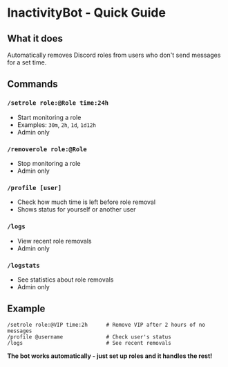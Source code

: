 # InactivityBot - Quick Guide

## What it does
Automatically removes Discord roles from users who don't send messages for a set time.

## Commands

### `/setrole role:@Role time:24h`
- Start monitoring a role
- Examples: `30m`, `2h`, `1d`, `1d12h`
- Admin only

### `/removerole role:@Role`
- Stop monitoring a role
- Admin only

### `/profile [user]`
- Check how much time is left before role removal
- Shows status for yourself or another user

### `/logs`
- View recent role removals
- Admin only

### `/logstats`
- See statistics about role removals
- Admin only

## Example
```
/setrole role:@VIP time:2h      # Remove VIP after 2 hours of no messages
/profile @username              # Check user's status
/logs                           # See recent removals
```

**The bot works automatically - just set up roles and it handles the rest!** 